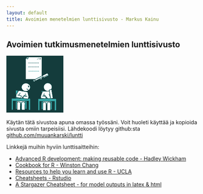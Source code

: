 ```yaml
---
layout: default
title: Avoimien menetelmien lunttisivusto - Markus Kainu
---
```


## Avoimien tutkimusmenetelmien lunttisivusto

![](images/lunttaus_small.png)

Käytän tätä sivustoa apuna omassa työssäni. Voit huoleti käyttää ja kopioida sivusta omiin tarpeisiisi. Lähdekoodi löytyy github:sta [github.com/muuankarski/luntti](https://github.com/muuankarski/luntti)

Linkkejä muihin hyviin lunttisaitteihin:

- [Advanced R development: making reusable code - Hadley Wickham](https://github.com/hadley/devtools/wiki)
- [Cookbook for R - Winston Chang](http://www.cookbook-r.com/)
- [Resources to help you learn and use R - UCLA](http://www.ats.ucla.edu/stat/r/)
- [Cheatsheets - Rstudio](https://www.rstudio.com/resources/cheatsheets/)
- [A Stargazer Cheatsheet - for model outputs in latex & html](http://jakeruss.com/cheatsheets/stargazer.html)


<!--
Latest updates
-------------------

<div id="posts">
    {% for post in site.posts offset: 0 limit: 6 %}
        <small style="color: #999;">{{ post.date | date: "%b %d, %Y" }}</small> 
        <a href="{{ post.url | prepend: site.baseurl }}">{{ post.title }}</a>
        <br />
        {% if post.summary %}
            <small>{{ post.summary }}</small>
        {% endif %}
    {% endfor %}
    </div>
    -->